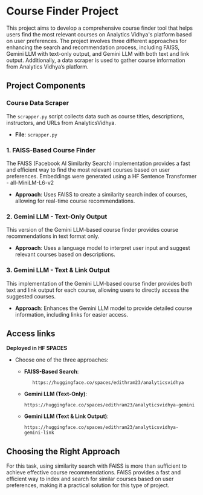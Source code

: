 # Course Finder Project

This project aims to develop a comprehensive course finder tool that helps users find the most relevant courses on Analytics Vidhya's platform based on user preferences. The project involves three different approaches for enhancing the search and recommendation process, including FAISS, Gemini LLM with text-only output, and Gemini LLM with both text and link output. Additionally, a data scraper is used to gather course information from Analytics Vidhya’s platform.

## Project Components

### **Course Data Scraper**

The `scrapper.py` script collects data such as course titles, descriptions, instructors, and URLs from AnalyticsVidhya. 
- **File**: `scrapper.py`
  
### 1. **FAISS-Based Course Finder**

The FAISS (Facebook AI Similarity Search) implementation provides a fast and efficient way to find the most relevant courses based on user preferences.
Embeddings were generated using a HF Sentence Transformer - all-MiniLM-L6-v2
- **Approach**: Uses FAISS to create a similarity search index of courses, allowing for real-time course recommendations.

### 2. **Gemini LLM - Text-Only Output**

This version of the Gemini LLM-based course finder provides course recommendations in text format only.
- **Approach**: Uses a language model to interpret user input and suggest relevant courses based on descriptions.

### 3. **Gemini LLM - Text & Link Output**

This implementation of the Gemini LLM-based course finder provides both text and link output for each course, allowing users to directly access the suggested courses.
- **Approach**: Enhances the Gemini LLM model to provide detailed course information, including links for easier access.

## Access links
   **Deployed in HF SPACES**
   - Choose one of the three approaches:
     - **FAISS-Based Search**:
       
       ```
          https://huggingface.co/spaces/edithram23/analyticsvidhya
       ```
     - **Gemini LLM (Text-Only)**:
       ```
       https://huggingface.co/spaces/edithram23/analyticsvidhya-gemini
       ```
     - **Gemini LLM (Text & Link Output)**:
       ```
       https://huggingface.co/spaces/edithram23/analyticsvidhya-gemini-link
       ```


## Choosing the Right Approach

For this task, using similarity search with FAISS is more than sufficient to achieve effective course recommendations. FAISS provides a fast and efficient way to index and search for similar courses based on user preferences, making it a practical solution for this type of project. 
